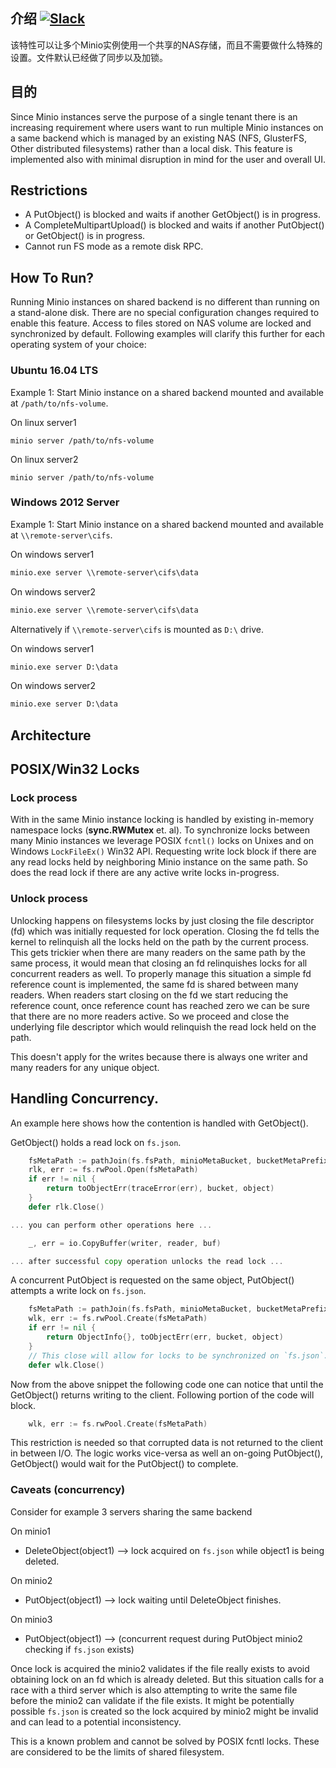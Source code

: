 介绍 [![Slack](https://slack.minio.io/slack?type=svg)](https://slack.minio.io)
------------

该特性可以让多个Minio实例使用一个共享的NAS存储，而且不需要做什么特殊的设置。文件默认已经做了同步以及加锁。

目的
----------

Since Minio instances serve the purpose of a single tenant there is an increasing requirement where users want to run multiple Minio instances on a same backend which is managed by an existing NAS (NFS, GlusterFS, Other distributed filesystems) rather than a local disk. This feature is implemented also with minimal disruption in mind for the user and overall UI.

Restrictions
------------

* A PutObject() is blocked and waits if another GetObject() is in progress.
* A CompleteMultipartUpload() is blocked and waits if another PutObject() or GetObject() is in progress.
* Cannot run FS mode as a remote disk RPC.

## How To Run?

Running Minio instances on shared backend is no different than running on a stand-alone disk. There are no special configuration changes required to enable this feature. Access to files stored on NAS volume are locked and synchronized by default. Following examples will clarify this further for each operating system of your choice:

### Ubuntu 16.04 LTS

Example 1: Start Minio instance on a shared backend mounted and available at `/path/to/nfs-volume`.

On linux server1
```shell
minio server /path/to/nfs-volume
```

On linux server2
```shell
minio server /path/to/nfs-volume
```

### Windows 2012 Server

Example 1: Start Minio instance on a shared backend mounted and available at `\\remote-server\cifs`.

On windows server1
```cmd
minio.exe server \\remote-server\cifs\data
```

On windows server2
```cmd
minio.exe server \\remote-server\cifs\data
```

Alternatively if `\\remote-server\cifs` is mounted as `D:\` drive.

On windows server1
```cmd
minio.exe server D:\data
```

On windows server2
```cmd
minio.exe server D:\data
```

Architecture
------------------

## POSIX/Win32 Locks

### Lock process

With in the same Minio instance locking is handled by existing in-memory namespace locks (**sync.RWMutex** et. al).  To synchronize locks between many Minio instances we leverage POSIX `fcntl()` locks on Unixes and on Windows `LockFileEx()` Win32 API. Requesting write lock block if there are any read locks held by neighboring Minio instance on the same path. So does the read lock if there are any active write locks in-progress.

### Unlock process

Unlocking happens on filesystems locks by just closing the file descriptor (fd) which was initially requested for lock operation. Closing the fd tells the kernel to relinquish all the locks held on the path by the current process. This gets trickier when there are many readers on the same path by the same process, it would mean that closing an fd relinquishes locks for all concurrent readers as well. To properly manage this situation a simple fd reference count is implemented, the same fd is shared between many readers. When readers start closing on the fd we start reducing the reference count, once reference count has reached zero we can be sure that there are no more readers active. So we proceed and close the underlying file descriptor which would relinquish the read lock held on the path.

This doesn't apply for the writes because there is always one writer and many readers for any unique object.

## Handling Concurrency.

An example here shows how the contention is handled with GetObject().

GetObject() holds a read lock on `fs.json`.

```go
	fsMetaPath := pathJoin(fs.fsPath, minioMetaBucket, bucketMetaPrefix, bucket, object, fsMetaJSONFile)
	rlk, err := fs.rwPool.Open(fsMetaPath)
	if err != nil {
		return toObjectErr(traceError(err), bucket, object)
	}
	defer rlk.Close()

... you can perform other operations here ...

	_, err = io.CopyBuffer(writer, reader, buf)

... after successful copy operation unlocks the read lock ...
```

A concurrent PutObject is requested on the same object, PutObject() attempts a write lock on `fs.json`.

```go
	fsMetaPath := pathJoin(fs.fsPath, minioMetaBucket, bucketMetaPrefix, bucket, object, fsMetaJSONFile)
	wlk, err := fs.rwPool.Create(fsMetaPath)
	if err != nil {
		return ObjectInfo{}, toObjectErr(err, bucket, object)
	}
	// This close will allow for locks to be synchronized on `fs.json`.
	defer wlk.Close()
```

Now from the above snippet the following code one can notice that until the GetObject() returns writing to the client. Following portion of the code will block.

```go
	wlk, err := fs.rwPool.Create(fsMetaPath)
```

This restriction is needed so that corrupted data is not returned to the client in between I/O. The logic works vice-versa as well an on-going PutObject(), GetObject() would wait for the PutObject() to complete.

### Caveats (concurrency)

Consider for example 3 servers sharing the same backend

On minio1

- DeleteObject(object1) --> lock acquired on `fs.json` while object1 is being deleted.

On minio2

- PutObject(object1) --> lock waiting until DeleteObject finishes.

On minio3

- PutObject(object1) --> (concurrent request during PutObject minio2 checking if `fs.json` exists)

Once lock is acquired the minio2 validates if the file really exists to avoid obtaining lock on an fd which is already deleted. But this situation calls for a race with a third server which is also attempting to write the same file before the minio2 can validate if the file exists. It might be potentially possible `fs.json` is created so the lock acquired by minio2 might be invalid and can lead to a potential inconsistency.

This is a known problem and cannot be solved by POSIX fcntl locks. These are considered to be the limits of shared filesystem.
